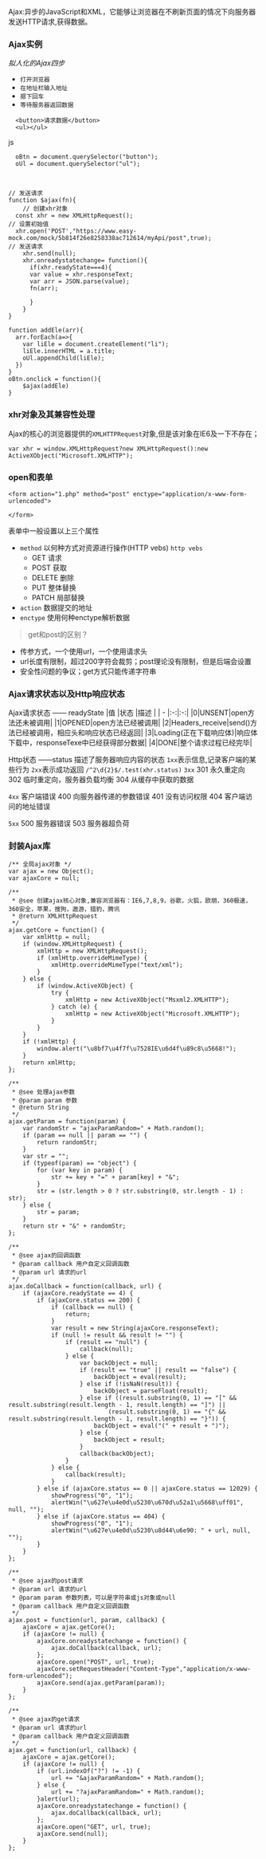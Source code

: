 Ajax:异步的JavaScript和XML，它能够让浏览器在不刷新页面的情况下向服务器发送HTTP请求,获得数据。
### Ajax实例
*拟人化的Ajax四步*
- `打开浏览器`
- `在地址栏输入地址`
- `摁下回车`
- `等待服务器返回数据`
```
  <button>请求数据</button>
  <ul></ul>
```
js
```
  oBtn = document.querySelector("button");
  oUl = document.querySelector("ul");
  


// 发送请求
function $ajax(fn){
    // 创建xhr对象
  const xhr = new XMLHttpRequest();
// 设置初始值
  xhr.open('POST',"https://www.easy-mock.com/mock/5b814f26e8258338ac712614/myApi/post",true);
// 发送请求
    xhr.send(null);
    xhr.onreadystatechange= function(){
      if(xhr.readyState===4){
      var value = xhr.responseText;
      var arr = JSON.parse(value);
      fn(arr);

      }
    }
}

function addEle(arr){
  arr.forEach(a=>{
    var liEle = document.createElement("li");
    liEle.innerHTML = a.title;
    oUl.appendChild(liEle);
  })
}
oBtn.onclick = function(){
    $ajax(addEle)
}

```
### xhr对象及其兼容性处理
Ajax的核心的浏览器提供的`XMLHTTPRequest`对象,但是该对象在IE6及一下不存在；
```
var xhr = window.XMLHttpRequest?new XMLHttpRequest():new ActiveXObject("Microsoft.XMLHTTP");
```
### open和表单
```
<form action="1.php" method="post" enctype="application/x-www-form-urlencoded">

</form>

```
表单中一般设置以上三个属性
- `method`
以何种方式对资源进行操作(HTTP vebs)  `http vebs`
  - GET 请求
  - POST 获取
  - DELETE 删除
  - PUT 整体替换
  - PATCH 局部替换
- `action`
数据提交的地址
- `enctype` 使用何种enctype解析数据
> get和post的区别？
- 传参方式，一个使用url，一个使用请求头
- url长度有限制，超过200字符会裁剪；post理论没有限制，但是后端会设置
- 安全性问题的争议；get方式只能传递字符串
### Ajax请求状态以及Http响应状态
Ajax请求状态 —— readyState
|值   |状态  |描述   | 
| - |:-:|:-:|
|0|UNSENT|open方法还未被调用|
|1|OPENED|open方法已经被调用|
|2|Headers_receive|send()方法已经被调用，相应头和响应状态已经返回|
|3|Loading(正在下载响应体)|响应体下载中，responseTexe中已经获得部分数据|
|4|DONE|整个请求过程已经完毕|

Http状态 ——status 描述了服务器响应内容的状态
`1xx`表示信息,记录客户端的某些行为
`2xx`表示成功返回 `/^2\d{2}$/.test(xhr.status)`
`3xx`
301 永久重定向
302 临时重定向，服务器负载均衡
304 从缓存中获取的数据

`4xx` 客户端错误
400 向服务器传递的参数错误 
401 没有访问权限
404 客户端访问的地址错误

`5xx`
500 服务器错误
503  服务器超负荷

### 封装Ajax库
```
/** 全局ajax对象 */
var ajax = new Object();
var ajaxCore = null;

/**
 * @see 创建ajax核心对象,兼容浏览器有：IE6,7,8,9，谷歌，火狐，欧朋，360极速，360安全，苹果，搜狗，遨游，猎豹，腾讯
 * @return XMLHttpRequest
 */
ajax.getCore = function() {
    var xmlHttp = null;
    if (window.XMLHttpRequest) {
        xmlHttp = new XMLHttpRequest();
        if (xmlHttp.overrideMimeType) {
            xmlHttp.overrideMimeType("text/xml");
        }
    } else {
        if (window.ActiveXObject) {
            try {
                xmlHttp = new ActiveXObject("Msxml2.XMLHTTP");
            } catch (e) {
                xmlHttp = new ActiveXObject("Microsoft.XMLHTTP");
            }
        }
    }
    if (!xmlHttp) {
        window.alert("\u8bf7\u4f7f\u7528IE\u6d4f\u89c8\u5668!");
    }
    return xmlHttp;
};

/**
 * @see 处理ajax参数
 * @param param 参数
 * @return String
 */
ajax.getParam = function(param) {
    var randomStr = "ajaxParamRandom=" + Math.random();
    if (param == null || param == "") {
        return randomStr;
    }
    var str = "";   
    if (typeof(param) == "object") {
        for (var key in param) {
            str += key + "=" + param[key] + "&";
        }
        str = (str.length > 0 ? str.substring(0, str.length - 1) : str);
    } else {
        str = param;
    }
    return str + "&" + randomStr;
};

/**
 * @see ajax的回调函数
 * @param callback 用户自定义回调函数
 * @param url 请求的url
 */
ajax.doCallback = function(callback, url) {
    if (ajaxCore.readyState == 4) {
        if (ajaxCore.status == 200) {
            if (callback == null) {
                return;
            }
            var result = new String(ajaxCore.responseText);
            if (null != result && result != "") {
                if (result == "null") {
                    callback(null);
                } else {
                    var backObject = null;
                    if (result == "true" || result == "false") {
                        backObject = eval(result);
                    } else if (!isNaN(result)) {
                        backObject = parseFloat(result);
                    } else if ((result.substring(0, 1) == "[" && result.substring(result.length - 1, result.length) == "]") || 
                            (result.substring(0, 1) == "{" && result.substring(result.length - 1, result.length) == "}")) {
                        backObject = eval("(" + result + ")");
                    } else {
                        backObject = result;
                    }
                    callback(backObject);
                }
            } else {
                callback(result);
            }           
        } else if (ajaxCore.status == 0 || ajaxCore.status == 12029) {
            showProgress("0", "1");
            alertWin("\u627e\u4e0d\u5230\u670d\u52a1\u5668\uff01", null, "");
        } else if (ajaxCore.status == 404) {
            showProgress("0", "1");
            alertWin("\u627e\u4e0d\u5230\u8d44\u6e90: " + url, null, "");
        }
    }
};

/**
 * @see ajax的post请求
 * @param url 请求的url
 * @param param 参数列表，可以是字符串或js对象或null
 * @param callback 用户自定义回调函数
 */
ajax.post = function(url, param, callback) {
    ajaxCore = ajax.getCore();
    if (ajaxCore != null) {
        ajaxCore.onreadystatechange = function() {
            ajax.doCallback(callback, url);
        };
        ajaxCore.open("POST", url, true);
        ajaxCore.setRequestHeader("Content-Type","application/x-www-form-urlencoded");
        ajaxCore.send(ajax.getParam(param));
    }
};

/**
 * @see ajax的get请求
 * @param url 请求的url
 * @param callback 用户自定义回调函数
 */
ajax.get = function(url, callback) {
    ajaxCore = ajax.getCore();
    if (ajaxCore != null) {
        if (url.indexOf("?") != -1) {
            url += "&ajaxParamRandom=" + Math.random();
        } else {
            url += "?ajaxParamRandom=" + Math.random();
        }alert(url);
        ajaxCore.onreadystatechange = function() {
            ajax.doCallback(callback, url);
        };
        ajaxCore.open("GET", url, true);
        ajaxCore.send(null);
    }
};

```